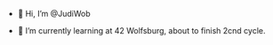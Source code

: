 - 👋 Hi, I’m @JudiWob

- 🌱 I’m currently learning at 42 Wolfsburg, about to finish 2cnd cycle.


<!---
JudiWob/JudiWob is a ✨ special ✨ repository because its `README.md` (this file) appears on your GitHub profile.
You can click the Preview link to take a look at your changes.
--->
